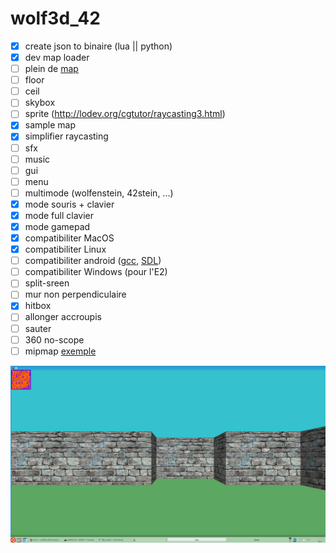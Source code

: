 # wolf3d_42

- [x] create json to binaire (lua || python)
- [x] dev map loader
- [ ] plein de [map](http://www.playstationtrophies.org/forum/wolfenstein-3d/20241-level-key-locations-maps.html) 
- [ ] floor
- [ ] ceil
- [ ] skybox
- [ ] sprite (http://lodev.org/cgtutor/raycasting3.html)
- [x] sample map
- [x] simplifier raycasting
- [ ] sfx
- [ ] music
- [ ] gui
- [ ] menu
- [ ] multimode (wolfenstein, 42stein, ...)
- [x] mode souris + clavier
- [x] mode full clavier
- [x] mode gamepad
- [x] compatibiliter MacOS
- [x] compatibiliter Linux
- [ ] compatibiliter android ([gcc](https://play.google.com/store/apps/details?id=com.n0n3m4.gcc4droid), [SDL](https://play.google.com/store/apps/details?id=com.n0n3m4.droidsdl))
- [ ] compatibiliter Windows (pour l'E2)
- [ ] split-sreen
- [ ] mur non perpendiculaire
- [x] hitbox
- [ ] allonger accroupis
- [ ] sauter
- [ ] 360 no-scope
- [ ] mipmap [exemple](http://www.fevrierdorian.com/blog/post/2009/12/24/Les-maps-mental-ray-(part-2.1)%3A-Le-debug)

![alt tag](img/screenshot.png)
